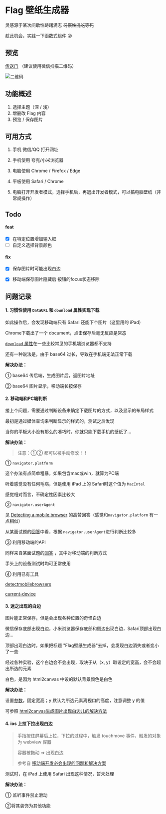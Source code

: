# Flag 壁纸生成器

灵感源于某次间歇性踌躇满志 ~~习惯性混吃等死~~ 

趁此机会，实践一下函数式组件 😝   



## 预览

[传送门](http://www.flashhu.site:3389/)  （建议使用微信扫描二维码）

![二维码](http://120.26.173.129/wp-content/uploads/2020/09/1600591298.png)



## 功能概述

1. 选择主题（深 / 浅）
2. 增删改 Flag 内容
3. 预览 / 保存图片



## 可用方式

1. 手机 微信/QQ 打开网址
2. 手机使用 夸克/小米浏览器
3. 电脑使用 Chrome / Firefox / Edge
4. 平板使用 Safari / Chrome

5. 电脑打开开发者模式，选择手机后，再退出开发者模式，可以搞电脑壁纸（非常规操作）



## Todo

#### feat

- [x] 在特定位置增加输入框
- [ ] 自定义选择背景颜色

#### fix

- [x] 保存图片时可能出现白边

- [x] 移动端保存图片隐藏后 按钮的focus状态移除

  

## 问题记录

#### 1. 习惯性使用 `DataURL` 和 `download` 属性实现下载

如此操作后，会发现移动端只有 Safari 还能下个图片（这里用的 iPad）

Chrome下载出了一个 document，点击保存后毫无反应是常态

[`download` 属性](https://www.caniuse.com/mdn-html_elements_a_download)在一些比较常见的手机端浏览器都不支持

还有一种说法是，由于 base64 过长，导致在手机端无法正常下载

**解决办法：**

① base64 传后端，生成图片后，返图片地址

② base64 图片显示，移动端长按保存



#### 2. 移动端和PC端判断

接上个问题，需要通过判断设备来确定下载图片的方式，以及显示的布局样式

最初是通过媒体查询来判断显示的样式的，测试之后发现

当你的平板大小没有那么的凑巧时，你就只能下载手机的壁纸了... 

**解决办法：**

> 注意：①② 都可以被手动修改！！

① `navigator.platform`  

这个办法有点简单粗暴，如果包含mac或win，就算为PC端

听着感觉没有任何毛病，但是使用 iPad 上的 Safari时这个值为 `MacIntel` 

感觉相对而言，不确定性因素比较大

② `navigator.userAgent`

见 [Detecting a mobile browser](https://stackoverflow.com/questions/11381673/detecting-a-mobile-browser) 的高赞回答（感觉和`navigator.platform`  有一点相似）

从某面试题的[回答](https://github.com/haizlin/fe-interview/issues/88)中看，根据 `navigator.userAgent`进行判断比较多

③ 利用移动端的API

同样来自某面试题的[回答](https://github.com/haizlin/fe-interview/issues/88#issuecomment-494661347) ，其中对移动端的判断方式

手头上的设备测试时均可正常使用

④ 利用已有工具

[detectmobilebrowsers](http://detectmobilebrowsers.com/)

[current-device](https://github.com/matthewhudson/current-device)



#### 3. 迷之出现的白边

图片能正常保存，但是会出现各种位置的奇怪白边

微信保存底部出现白边，小米浏览器保存底部和侧边出现白边，Safari顶部出现白边... 

顶部出现白边时，如果把标题 "Flag壁纸生成器"去掉，会发现白边消失或者变小了一些

经过各种实验，这个白边会不会出现，取决于从（x, y）取设定的宽高，会不会超出所选的元素

白色，是因为 html2canvas 中设的默认背景颜色是白色

**解决办法：**

设置[参数](http://html2canvas.hertzen.com/configuration)，固定宽高；y 默认为所选元素离视口的高度，注意调整 y 的值

可参照 [html2canvas生成图片出现白边儿的解决方法](https://www.jianshu.com/p/1ba91e9bb2ca)



#### 4. ios 上拉下拉出现白边

> 手指按住屏幕后上拉，下拉的过程中，触发 touchmove 事件，触发的对象为 webview 容器 
>
> 容器被拖动 => 出现白边
>
> 参考自 [移动端开发必会出现的问题和解决方案](https://zhuanlan.zhihu.com/p/137539250)

测试时，在 iPad 上使用 Safari 出现这种情况，暂未处理

**解决办法：**

① 监听事件禁止滑动

②将其装饰为其他功能